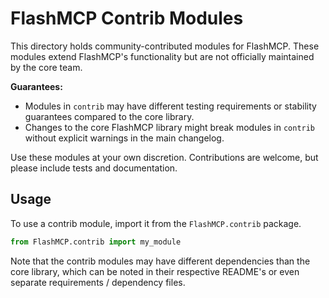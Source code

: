 # FlashMCP Contrib Modules

This directory holds community-contributed modules for FlashMCP. These modules extend FlashMCP's functionality but are not officially maintained by the core team.

**Guarantees:**
*   Modules in `contrib` may have different testing requirements or stability guarantees compared to the core library.
*   Changes to the core FlashMCP library might break modules in `contrib` without explicit warnings in the main changelog.

Use these modules at your own discretion. Contributions are welcome, but please include tests and documentation.

## Usage

To use a contrib module, import it from the `FlashMCP.contrib` package.

```python
from FlashMCP.contrib import my_module
```

Note that the contrib modules may have different dependencies than the core library, which can be noted in their respective README's or even separate requirements / dependency files.